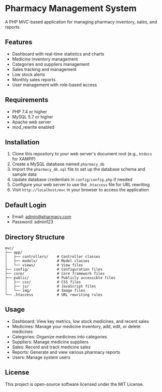 # Pharmacy Management System

A PHP MVC-based application for managing pharmacy inventory, sales, and reports.

## Features

- Dashboard with real-time statistics and charts
- Medicine inventory management
- Categories and suppliers management
- Sales tracking and management
- Low stock alerts
- Monthly sales reports
- User management with role-based access

## Requirements

- PHP 7.4 or higher
- MySQL 5.7 or higher
- Apache web server
- mod_rewrite enabled

## Installation

1. Clone this repository to your web server's document root (e.g., `htdocs` for XAMPP)
2. Create a MySQL database named `pharmacy_db`
3. Import the `pharmacy_db.sql` file to set up the database schema and sample data
4. Update database credentials in `config/config.php` if needed
5. Configure your web server to use the `.htaccess` file for URL rewriting
6. Visit `http://localhost/mvc` in your browser to access the application

## Default Login

- Email: admin@pharmacy.com
- Password: admin123

## Directory Structure

```
mvc/
├── app/
│   ├── controllers/    # Controller classes
│   ├── models/         # Model classes
│   └── views/          # View files
├── config/             # Configuration files
├── core/               # Core framework files
├── public/             # Publicly accessible files
│   ├── css/            # CSS files
│   ├── js/             # JavaScript files
│   └── img/            # Image files
└── .htaccess           # URL rewriting rules
```

## Usage

- Dashboard: View key metrics, low stock medicines, and recent sales
- Medicines: Manage your medicine inventory, add, edit, or delete medicines
- Categories: Organize medicines into categories
- Suppliers: Manage medicine suppliers
- Sales: Record and track medicine sales
- Reports: Generate and view various pharmacy reports
- Users: Manage system users

## License

This project is open-source software licensed under the MIT License. 
